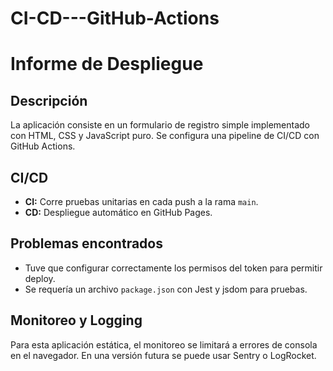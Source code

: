 # CI-CD---GitHub-Actions

# Informe de Despliegue

## Descripción
La aplicación consiste en un formulario de registro simple implementado con HTML, CSS y JavaScript puro. Se configura una pipeline de CI/CD con GitHub Actions.

## CI/CD
- **CI:** Corre pruebas unitarias en cada push a la rama `main`.
- **CD:** Despliegue automático en GitHub Pages.

## Problemas encontrados
- Tuve que configurar correctamente los permisos del token para permitir deploy.
- Se requería un archivo `package.json` con Jest y jsdom para pruebas.

## Monitoreo y Logging
Para esta aplicación estática, el monitoreo se limitará a errores de consola en el navegador.
En una versión futura se puede usar Sentry o LogRocket.